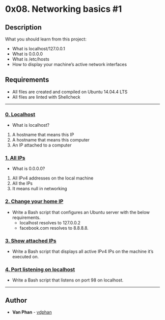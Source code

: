 # 0x08. Networking basics #1

## Description
What you should learn from this project:

* What is localhost/127.0.0.1
* What is 0.0.0.0
* What is /etc/hosts
* How to display your machine’s active network interfaces

## Requirements

- All files are created and compiled on Ubuntu 14.04.4 LTS
- All files are linted with Shellcheck

---

### [0. Localhost](./0-localhost)
* What is localhost?
1. A hostname that means this IP
2. A hostname that means this computer
3. An IP attached to a computer

### [1. All IPs](./1-wildcard)
* What is 0.0.0.0?
1. All IPv4 addresses on the local machine
2. All the IPs
3. It means null in networking

### [2. Change your home IP](./2-change_your_home_IP)
- Write a Bash script that configures an Ubuntu server with the below requirements.
  - localhost resolves to 127.0.0.2
  - facebook.com resolves to 8.8.8.8.

### [3. Show attached IPs](./3-show_attached_IPs)
* Write a Bash script that displays all active IPv4 IPs on the machine it’s executed on.

### [4. Port listening on localhost](./4-port_listening_on_localhost)
* Write a Bash script that listens on port 98 on localhost.

---

## Author
* **Van Phan** - [vdphan](https://github.com/vdphan)
